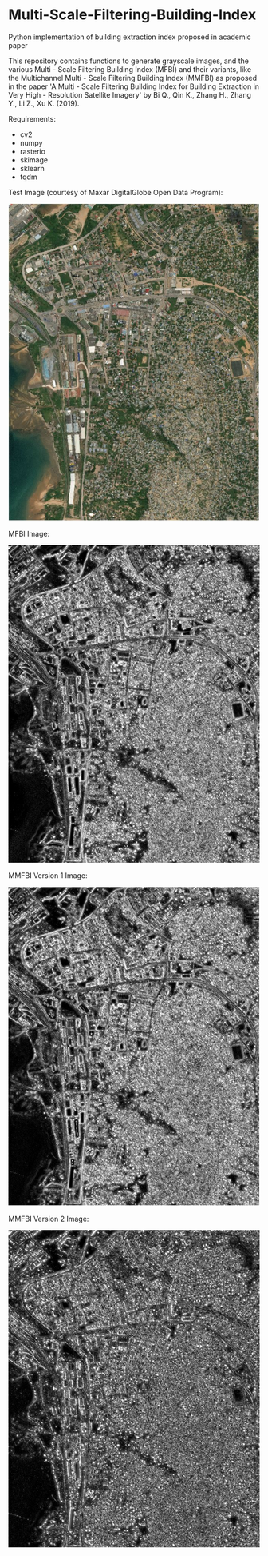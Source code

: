 # Multi-Scale-Filtering-Building-Index
Python implementation of building extraction index proposed in academic paper

This repository contains functions to generate grayscale images, and the various Multi - Scale Filtering Building Index (MFBI) and
their variants, like the Multichannel Multi - Scale Filtering Building Index (MMFBI) as proposed in the paper 
'A Multi - Scale Filtering Building Index for Building Extraction in Very High - Resolution Satellite Imagery' by
Bi Q., Qin K., Zhang H., Zhang Y., Li Z., Xu K. (2019).

Requirements:
- cv2
- numpy
- rasterio
- skimage
- sklearn
- tqdm


Test Image (courtesy of Maxar DigitalGlobe Open Data Program):

![alt text](https://github.com/ThomasWangWeiHong/Multi-Scale-Filtering-Building-Index/blob/master/Test_Image.JPG)

MFBI Image:

![alt text](https://github.com/ThomasWangWeiHong/Multi-Scale-Filtering-Building-Index/blob/master/MFBI_Image.JPG)

MMFBI Version 1 Image:

![alt text](https://github.com/ThomasWangWeiHong/Multi-Scale-Filtering-Building-Index/blob/master/MMFBI_v1_Image.JPG)

MMFBI Version 2 Image:

![alt text](https://github.com/ThomasWangWeiHong/Multi-Scale-Filtering-Building-Index/blob/master/MMFBI_v2_Image.JPG)
